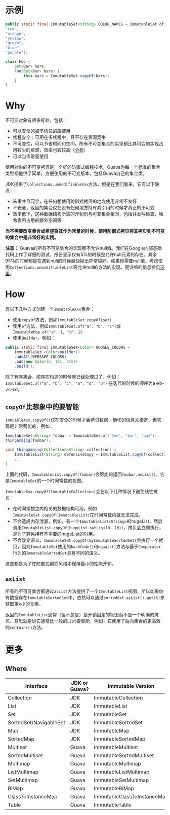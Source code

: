 # 示例
```java
public static final ImmutableSet<String> COLOR_NAMES = ImmutableSet.of(
"red",
"orange",
"yellow",
"green",
"blue",
"purple");

class Foo {
	Set<Bar> bars;
	Foo(Set<Bar> bars) {
		this.bars = ImmutableSet.copyOf(bars);
	}
}
```

# Why
不可变对象有很多好处，包括：

- 可以安全的被不信任的库使用
- 线程安全：可用在多线程中，且不存在资源竞争
- 不可变性，可以节省时间和空间。所有不可变集合的实现都比其可变的实现占用较少的资源，效率也较较高（[分析](http://code.google.com/p/memory-measurer/wiki/ElementCostInDataStructures)）
- 可以当作常量使用

使用对象的不可变拷贝是一个好的防御式编程技术，Guava为每一个标准的集合类型都提供了简单，方便使用的不可变版本，包括Guava自己的集合类。

JDK提供了`Collections.unmodifiableXxx`方法，但是在我们看来，它有以下缺点：

- 笨重并且冗余，在任何想使用防御式拷贝的地方使用非常不友好
- 不安全，返回的集合仅在没有任何地方持有其引用的时候才真正的不可变
- 效率低下，这种数据结构所需的开销仍与可变集合相同，包括并发写检查，哈希表所占用的额外空间等

**当不需要改变集合或希望将其作为常量的时候，使用防御式拷贝将其拷贝到不可变的集合中是非常好的实践。**

**注意：**
Guava的所有不可变集合的实现都不允许null值。我们在Google内部基础代码上作了详细的测试，报告显示仅有5%的时候是允许null元素的存在，其余95%的时候都是在遇到null的时候越快抛出异常越好。如果你需要null值，考虑使用`Collections.unmodifiableList`等允许null的方法的实现。更详细的信息参见[这里](https://code.google.com/p/guava-libraries/wiki/UsingAndAvoidingNullExplained)。

# How
有以下几种方式创建一个`ImmutableXxx`集合：

- 使用`copyOf`方法，例如`ImmutableSet.copyOf(set)`
- 使用`of`方法，例如`ImmutableSet.of("a", "b", "c")`或`ImmutableMap.of("a", 1, "b", 2)`
- 使用`Builder`，例如：

```java
public static final ImmutableSet<Color> GOOGLE_COLORS = 
	ImmutableSet.<Color>builder()
	.addAll(WEBSAFE_COLORS)
	.add(new Color(0, 191, 255))
	.build();
```
除了有序集合，顺序在构造的时候就已经处理过了，例如：
`ImmutableSet.of("a", "b", "c", "a", "d", "b")`
在迭代的时候的顺序为a->b->c->d。

## `copyOf`比想象中的要智能
`ImmuableXxx.copyOf()`仅在安全的时候才会拷贝数据 - 确切的信息未指定，但实现是非常智能的，例如：

```java
ImmutableSet<String> foobar = ImmutableSet.of("foo", "bar", "baz");
thingamajig(foobar);

void thingamajig(Collection<String> collection) {
	ImmutableList<String> defensiveCopy = ImmutableList.copyOf(collection);
	...
}
```
上面的代码，`ImmutableList.copyOf(foobar)`会智能的返回`foobar.asList()`，它是`ImmutableSet`的一个时间常数的视图。

`ImmutableXxx.copyOf(ImmutableCollection)`会在以下几种情况下避免线性拷贝：

- 在时间常数之内相关的数据结构可用。例如`ImmutableSet.copyOf(ImmutableList)`在时间常数内就无法完成。
- 不会造成内存泄漏，例如，有一个`ImmutableList<String>`的hugeList，然后调用`ImmutableList.copyOf(hugeList.subList(0, 10))`，拷贝会立即执行，是为了避免持有不需要的hugeList的引用。
- 不会改变语义，`ImmutableSet.copyOf(myImmutableSortedSet)`会执行一个拷贝，因为`ImmutableSet`使用的`hashCode()`和`equals()`方法与基于`Comparator`行为的`ImmutableSortedSet`具有不同的语义。

这些都是为了在防御式编程风格中保持最小的性能开销。

## `asList`
所有的不可变集合都通过`asList`方法提供了一个`ImmutableList`视图，所以如果你有数据存在`ImmutableSortedSet`中，依然可以通过`sortedSet.asList().get(k)`来获取第k小的元素。

返回的`ImmutableList`通常（但不总是）是开销固定的视图而不是一个明确的拷贝。意思就是说它通常比一般的`List`要智能，例如，它使用了后向集合的更高效的`contains()`方法。

# 更多
## Where
Interface | JDK or Guava? | Immutable Version
--- | --- | ---
Collection | JDK |ImmutableCollection
List | JDK | ImmutableList
Set | JDK | ImmutableSet
SortedSet/NavigableSet | JDK | ImmutableSortedSet
Map | JDK | ImmutableMap
SortedMap | JDK | ImmutableSortedMap
Multiset | Guava | ImmutableMultiset
SortedMultiset | Guava | ImmutableSortedMultiset
Multimap | Guava | ImmutableMultimap
ListMultimap | Guava | ImmutableListMultimap
SetMultimap | Guava | ImmutableSetMultimap
BiMap | Guava | ImmutableBiMap
ClassToInstanceMap | Guava | ImmutableClassToInstanceMap
Table | Guava | ImmutableTable
